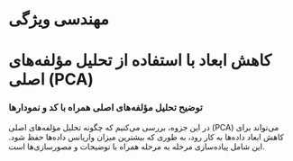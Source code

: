 # مهندسی ویژگی  
# کاهش ابعاد با استفاده از تحلیل مؤلفه‌های اصلی (PCA)  
### توضیح تحلیل مؤلفه‌های اصلی همراه با کد و نمودارها

در این جزوه، بررسی می‌کنیم که چگونه تحلیل مؤلفه‌های اصلی (PCA) می‌تواند برای کاهش ابعاد داده‌ها به کار رود، به طوری که بیشترین میزان واریانس داده‌ها حفظ شود. این شامل پیاده‌سازی مرحله به مرحله همراه با توضیحات و مصورسازی‌ها است.
